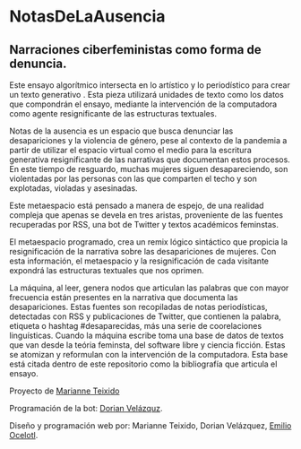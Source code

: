 # NotasDeLaAusencia

## Narraciones ciberfeministas como forma de denuncia.  

Este ensayo algorítmico intersecta en lo artístico y lo
periodístico para crear un texto generativo . Esta pieza utilizará unidades de texto como los datos que compondrán el ensayo, mediante la intervención de la computadora como agente resignificante de las estructuras textuales. 

Notas de la ausencia es un espacio que busca denunciar las desapariciones y la violencia de género, pese al contexto de la pandemia a partir de utilizar el espacio virtual como el medio para la escritura generativa resignificante de las narrativas que documentan estos procesos. En este tiempo de resguardo, muchas mujeres siguen desapareciendo, son violentadas por las personas con las que comparten el techo y son explotadas, violadas y asesinadas. 

Este metaespacio está pensado a manera de espejo, de una realidad compleja que apenas se devela en tres aristas, proveniente de las fuentes recuperadas por RSS, una bot de Twitter y textos académicos feminstas. 

El metaespacio programado, crea un remix lógico sintáctico que propicia la resignificación de la narrativa sobre las desapariciones de mujeres. Con esta información, el metaespacio y la resignificación de cada visitante expondrá las estructuras textuales que nos oprimen. 

La máquina, al leer, genera nodos que articulan las palabras que con mayor frecuencia están presentes en la narrativa que documenta las desapariciones. 
Estas fuentes son recopiladas de notas periodísticas, detectadas con RSS y publicaciones de Twitter, que contienen la palabra, etiqueta o hashtag #desaparecidas, más una serie de coorelaciones linguísticas. Cuando la máquina escribe toma una base de datos de textos que van desde la teória feminsta, del software libre y ciencia ficción. Estas se atomizan y reformulan con la intervención de la computadora. Esta base está citada dentro de este repositorio como la bibliografía que articula el ensayo. 


Proyecto de [Marianne Teixido](https://marianneteixido.github.io/)

Programación de la bot: [Dorian Velázquz](https://github.com/rexmalebka). 

Diseño y programación web por: Marianne Teixido, Dorian Velázquez, [Emilio Ocelotl](https://emilioocelotl.github.io). 









